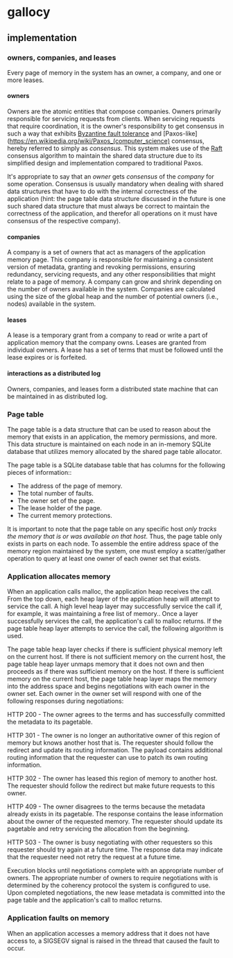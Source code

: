 # gallocy

## implementation

### owners, companies, and leases

Every page of memory in the system has an owner, a company, and one or more
leases.

#### owners

Owners are the atomic entities that compose companies. Owners primarily
responsible for servicing requests from clients. When servicing requests that
require coordination, it is the owner's responsibility to get consensus in such
a way that exhibits [Byzantine fault
tolerance](https://en.wikipedia.org/wiki/Byzantine_fault_tolerance) and
[Paxos-like](https://en.wikipedia.org/wiki/Paxos_(computer_science) consensus,
hereby referred to simply as *consensus*. This system makes use of the
[Raft](https://raft.github.io/) consensus algorithm to maintain the shared data
structure due to its simplified design and implementation compared to
traditional Paxos.

It's appropriate to say that an *owner* gets *consensus* of the *company* for
some operation. Consensus is usually mandatory when dealing with shared data
structures that have to do with the internal correctness of the application
(hint: the page table data structure discussed in the future is one such shared
data structure that must always be correct to maintain the correctness of the
application, and therefor all operations on it must have consensus of the
respective company).

#### companies

A company is a set of owners that act as managers of the application memory
page. This company is responsible for maintaining a consistent version of
metadata, granting and revoking permissions, ensuring redundancy, servicing
requests, and any other responsibilities that might relate to a page of memory.
A company can grow and shrink depending on the number of owners available in
the system. Companies are calculated using the size of the global heap and the
number of potential owners (i.e., nodes)  available in the system.

#### leases

A lease is a temporary grant from a company to read or write a part of
application memory that the company owns. Leases are granted from individual
owners. A lease has a set of terms that must be followed until the lease
expires or is forfeited.

#### interactions as a distributed log

Owners, companies, and leases form a distributed state machine that can be
maintained in as  distributed log.


### Page table

The page table is a data structure that can be used to reason about the memory
that exists in an application, the memory permissions, and more. This data
structure is maintained on each node in an in-memory SQLite database that
utilizes memory allocated by the shared page table allocator.

The page table is a SQLite database table that has columns for the following
pieces of information::

  - The address of the page of memory.
  - The total number of faults.
  - The owner set of the page.
  - The lease holder of the page.
  - The current memory protections.

It is important to note that the page table on any specific host *only tracks
the memory that is or was available on that host*. Thus, the page table only
exists in parts on each node. To assemble the entire address space of the
memory region maintained by the system, one must employ a scatter/gather
operation to query at least one owner of each owner set that exists.

### Application allocates memory

When an application calls malloc, the application heap receives the call. From
the top down, each heap layer of the application heap will attempt to service
the call. A high level heap layer may successfully service the call if, for
example, it was maintaining a free list of memory.. Once a layer successfully
services the call, the application's call to malloc returns. If the page table
heap layer attempts to service the call, the following algorithm is used.

The page table heap layer checks if there is sufficient physical memory left on
the current host. If there is not sufficient memory on the current host, the
page table heap layer unmaps memory that it does not own and then proceeds as
if there was sufficient memory on the host. If there is sufficient memory on
the current host, the page table heap layer maps the memory into the address
space and begins negotiations with each owner in the owner set. Each owner in
the owner set will respond with one of the following responses during
negotiations:

  HTTP 200 - The owner agrees to the terms and has successfully committed the
  metadata to its pagetable.

  HTTP 301 - The owner is no longer an authoritative owner of this region of
  memory but knows another host that is. The requester should follow the
  redirect and update its routing information. The payload contains additional
  routing information that the requester can use to patch its own routing
  information.

  HTTP 302 - The owner has leased this region of memory to another host. The
  requester should follow the redirect but make future requests to this owner.

  HTTP 409 - The owner disagrees to the terms because the metadata already
  exists in its pagetable. The response contains the lease information about
  the owner of the requested memory. The requester should update its pagetable
  and retry servicing the allocation from the beginning.

  HTTP 503 - The owner is busy negotiating with other requesters so this
  requester should try again at a future time. The response data may indicate
  that the requester need not retry the request at a future time.

Execution blocks until negotiations complete with an appropriate number of
owners. The appropriate number of owners to require negotiations with is
determined by the coherency protocol the system is configured to use. Upon
completed negotiations, the new lease metadata is committed into the page table
and the application's call to malloc returns.


### Application faults on memory

When an application accesses a memory address that it does not have access to,
a SIGSEGV signal is raised in the thread that caused the fault to occur.

